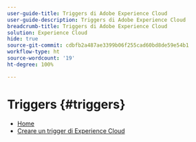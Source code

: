 ```yaml
---
user-guide-title: Triggers di Adobe Experience Cloud
user-guide-description: Triggers di Adobe Experience Cloud
breadcrumb-title: Triggers di Adobe Experience Cloud
solution: Experience Cloud
hide: true
source-git-commit: cdbfb2a487ae3399b06f255cad60bd8de59e54b1
workflow-type: ht
source-wordcount: '19'
ht-degree: 100%

---
```


# Triggers {#triggers}

* [Home](home.md)
* [Creare un trigger di Experience Cloud](create.md)
